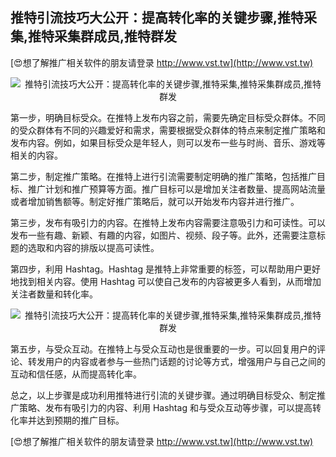## **推特引流技巧大公开：提高转化率的关键步骤,推特采集,推特采集群成员,推特群发**

[😍想了解推广相关软件的朋友请登录 http://www.vst.tw](http://www.vst.tw)

 <center><img src="https://vst.tw/MP4/tuiguang/png/8.png" alt="推特引流技巧大公开：提高转化率的关键步骤,推特采集,推特采集群成员,推特群发"></center>

第一步，明确目标受众。在推特上发布内容之前，需要先确定目标受众群体。不同的受众群体有不同的兴趣爱好和需求，需要根据受众群体的特点来制定推广策略和发布内容。例如，如果目标受众是年轻人，则可以发布一些与时尚、音乐、游戏等相关的内容。

第二步，制定推广策略。在推特上进行引流需要制定明确的推广策略，包括推广目标、推广计划和推广预算等方面。推广目标可以是增加关注者数量、提高网站流量或者增加销售额等。制定好推广策略后，就可以开始发布内容并进行推广。

第三步，发布有吸引力的内容。在推特上发布内容需要注意吸引力和可读性。可以发布一些有趣、新颖、有趣的内容，如图片、视频、段子等。此外，还需要注意标题的选取和内容的排版以提高可读性。

第四步，利用 Hashtag。Hashtag 是推特上非常重要的标签，可以帮助用户更好地找到相关内容。使用 Hashtag 可以使自己发布的内容被更多人看到，从而增加关注者数量和转化率。

 <center><img src="https://vst.tw/MP4/tuiguang/png/7.png" alt="推特引流技巧大公开：提高转化率的关键步骤,推特采集,推特采集群成员,推特群发"></center>

第五步，与受众互动。在推特上与受众互动也是很重要的一步。可以回复用户的评论、转发用户的内容或者参与一些热门话题的讨论等方式，增强用户与自己之间的互动和信任感，从而提高转化率。

总之，以上步骤是成功利用推特进行引流的关键步骤。通过明确目标受众、制定推广策略、发布有吸引力的内容、利用 Hashtag 和与受众互动等步骤，可以提高转化率并达到预期的推广目标。

[😍想了解推广相关软件的朋友请登录 http://www.vst.tw](http://www.vst.tw)



